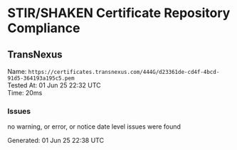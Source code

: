 # STIR/SHAKEN Certificate Repository Compliance

## TransNexus

Name: `https://certificates.transnexus.com/444G/d23361de-cd4f-4bcd-91d5-364193a195c5.pem`\
Tested At: 01 Jun 25 22:32 UTC\
Time: 20ms

### Issues

no warning, or error, or notice date level issues were found

Generated: 01 Jun 25 22:38 UTC